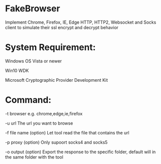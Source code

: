 # FakeBrowser
Implement Chrome, Firefox, IE, Edge HTTP, HTTP2, Websocket and Socks client to simulate their ssl encrypt and decrypt behavior

# System Requirement:

Windows OS Vista or newer

Win10 WDK

Microsoft Cryptographic Provider Development Kit 

# Command:
-t browser e.g. chrome,edge,ie,firefox

-u url The url you want to browse

-f file name (option) Let tool read the file that contains the url

-p proxy (option) Only supoort socks4 and socks5

-o output (option) Export the response to the specific folder, default will in the same folder with the tool
